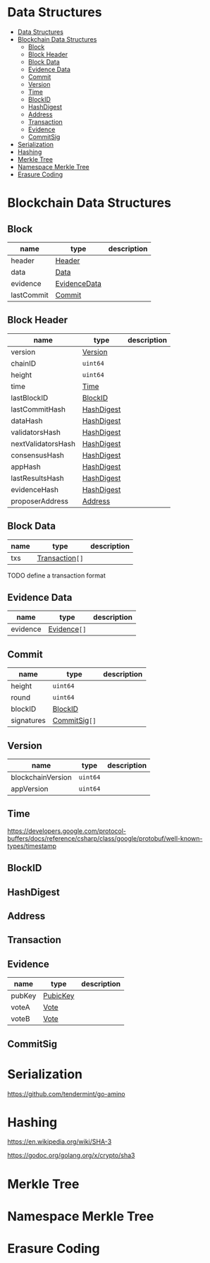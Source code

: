 Data Structures
===

- [Data Structures](#data-structures)
- [Blockchain Data Structures](#blockchain-data-structures)
  - [Block](#block)
  - [Block Header](#block-header)
  - [Block Data](#block-data)
  - [Evidence Data](#evidence-data)
  - [Commit](#commit)
  - [Version](#version)
  - [Time](#time)
  - [BlockID](#blockid)
  - [HashDigest](#hashdigest)
  - [Address](#address)
  - [Transaction](#transaction)
  - [Evidence](#evidence)
  - [CommitSig](#commitsig)
- [Serialization](#serialization)
- [Hashing](#hashing)
- [Merkle Tree](#merkle-tree)
- [Namespace Merkle Tree](#namespace-merkle-tree)
- [Erasure Coding](#erasure-coding)

# Blockchain Data Structures

## Block

| name       | type                           | description |
| ---------- | ------------------------------ | ----------- |
| header     | [Header](#block-header)        |             |
| data       | [Data](#block-data)            |             |
| evidence   | [EvidenceData](#evidence-data) |             |
| lastCommit | [Commit](#commit)              |             |

## Block Header

| name               | type                      | description |
| ------------------ | ------------------------- | ----------- |
| version            | [Version](#version)       |             |
| chainID            | `uint64`                  |             |
| height             | `uint64`                  |             |
| time               | [Time](#time)             |             |
| lastBlockID        | [BlockID](#blockid)       |             |
| lastCommitHash     | [HashDigest](#hashdigest) |             |
| dataHash           | [HashDigest](#hashdigest) |             |
| validatorsHash     | [HashDigest](#hashdigest) |             |
| nextValidatorsHash | [HashDigest](#hashdigest) |             |
| consensusHash      | [HashDigest](#hashdigest) |             |
| appHash            | [HashDigest](#hashdigest) |             |
| lastResultsHash    | [HashDigest](#hashdigest) |             |
| evidenceHash       | [HashDigest](#hashdigest) |             |
| proposerAddress    | [Address](#address)       |             |

## Block Data

 | name | type                            | description |
 | ---- | ------------------------------- | ----------- |
 | txs  | [Transaction](#transaction)`[]` |             |

TODO define a transaction format

## Evidence Data

| name     | type                      | description |
| -------- | ------------------------- | ----------- |
| evidence | [Evidence](#evidence)`[]` |             |

## Commit

| name       | type                        | description |
| ---------- | --------------------------- | ----------- |
| height     | `uint64`                    |             |
| round      | `uint64`                    |             |
| blockID    | [BlockID](#blockid)         |             |
| signatures | [CommitSig](#commitsig)`[]` |             |

## Version

| name              | type     | description |
| ----------------- | -------- | ----------- |
| blockchainVersion | `uint64` |             |
| appVersion        | `uint64` |             |

## Time

https://developers.google.com/protocol-buffers/docs/reference/csharp/class/google/protobuf/well-known-types/timestamp

## BlockID

## HashDigest

## Address

## Transaction

## Evidence

| name   | type                 | description |
| ------ | -------------------- | ----------- |
| pubKey | [PubicKey](#signing) |             |
| voteA  | [Vote](#vote)        |             |
| voteB  | [Vote](#vote)        |             |

## CommitSig

# Serialization

https://github.com/tendermint/go-amino

# Hashing

https://en.wikipedia.org/wiki/SHA-3

https://godoc.org/golang.org/x/crypto/sha3

# Merkle Tree



# Namespace Merkle Tree



# Erasure Coding

